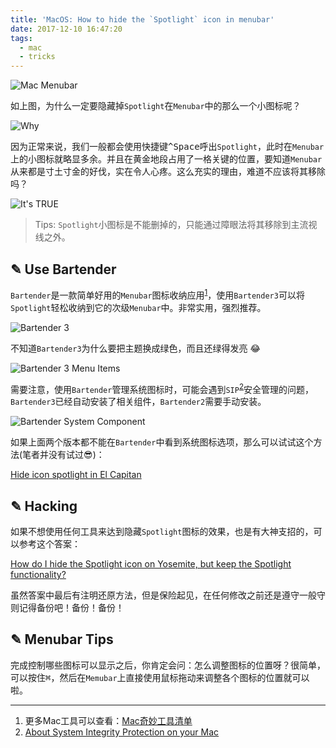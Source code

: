 ```yaml
---
title: 'MacOS: How to hide the `Spotlight` icon in menubar'
date: 2017-12-10 16:47:20
tags:
  - mac
  - tricks
---
```


<style>
    img {
        margin: auto !important;
    }
</style>

![Mac Menubar](/resources/images/blog/mac/mac-menu-bar-101.png)

如上图，为什么一定要隐藏掉`Spotlight`在`Menubar`中的那么一个<kbd><i class="fa fa-search"></i></kbd>小图标呢？

![Why](/resources/images/blog/sticker/emotion/why-101.jpg)

因为正常来说，我们一般都会使用快捷键<kbd>^Space</kbd>呼出`Spotlight`，此时在`Menubar`上的小图标就略显多余。并且在黄金地段占用了一格关键的位置，要知道`Menubar`从来都是寸土寸金的好伐，实在令人心疼。这么充实的理由，难道不应该将其移除吗？

![It's TRUE](/resources/images/blog/sticker/emotion/it-is-true.png)

> Tips: `Spotlight`小图标是不能删掉的，只能通过障眼法将其移除到主流视线之外。


## ✎ Use Bartender

`Bartender`是一款简单好用的`Menubar`图标收纳应用<sup>[1](#1)</sup>，使用`Bartender3`可以将`Spotlight`轻松收纳到它的次级`Menubar`中。非常实用，强烈推荐。

![Bartender 3](/resources/images/blog/mac/bartender-3.png)

不知道`Bartender3`为什么要把主题换成绿色，而且还绿得发亮 😂

![Bartender 3 Menu Items](/resources/images/blog/mac/bartender-3-menu-items.png)

需要注意，使用`Bartender`管理系统图标时，可能会遇到`SIP`<sup>[2](#2)</sup>安全管理的问题，`Bartender3`已经自动安装了相关组件，`Bartender2`需要手动安装。

![Bartender System Component](/resources/images/blog/mac/bartender-2-2.png)

如果上面两个版本都不能在`Bartender`中看到系统图标选项，那么可以试试这个方法(笔者并没有试过😎)：

[Hide icon spotlight in El Capitan](https://stackoverflow.com/a/32921757)


## ✎ Hacking

如果不想使用任何工具来达到隐藏`Spotlight`图标的效果，也是有大神支招的，可以参考这个答案：

[How do I hide the Spotlight icon on Yosemite, but keep the Spotlight functionality?](https://apple.stackexchange.com/a/186849)

虽然答案中最后有注明还原方法，但是保险起见，在任何修改之前还是遵守一般守则记得备份吧！备份！备份！

## ✎ Menubar Tips

完成控制哪些图标可以显示之后，你肯定会问：怎么调整图标的位置呀？很简单，可以按住<kbd>⌘</kbd>，然后在`Memubar`上直接使用鼠标拖动来调整各个图标的位置就可以啦。

---

1. 更多Mac工具可以查看：<span id="1">[Mac奇妙工具清单](/mac/tools)</span>
2. <span id="2">[About System Integrity Protection on your Mac](https://support.apple.com/en-us/HT204899)</span>